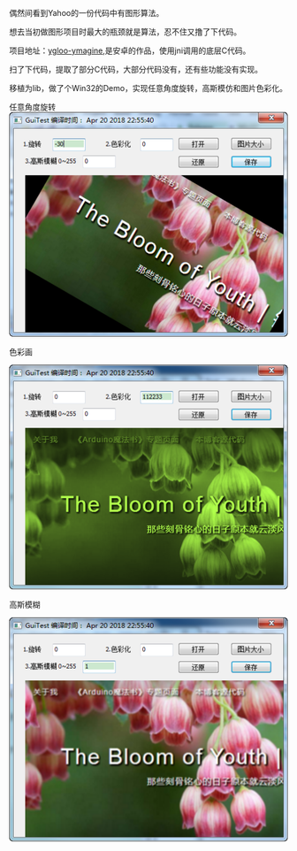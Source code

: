 

偶然间看到Yahoo的一份代码中有图形算法。

想去当初做图形项目时最大的瓶颈就是算法，忍不住又撸了下代码。

项目地址：[ygloo-ymagine](https://github.com/YahooArchive/ygloo-ymagine),是安卓的作品，使用jni调用的底层C代码。

扫了下代码，提取了部分C代码，大部分代码没有，还有些功能没有实现。


移植为lib，做了个Win32的Demo，实现任意角度旋转，高斯模仿和图片色彩化。


任意角度旋转
![snatshot1.png](snatshot1.png)


色彩画

![snatshot2.png](snatshot2.png)


高斯模糊

![snatshot3.png](snatshot3.png)




















